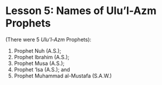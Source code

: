 Lesson 5: Names of Ulu’l-Azm Prophets
=====================================

(There were 5 *Ulu’l-Azm* Prophets):  
 1. Prophet Nuh (A.S.);  
 2. Prophet Ibrahim (A.S.);  
 3. Prophet Musa (A.S.);  
 4. Prophet ‘Isa (A.S.); and  
 5. Prophet Muhammad al-Mustafa (S.A.W.)


